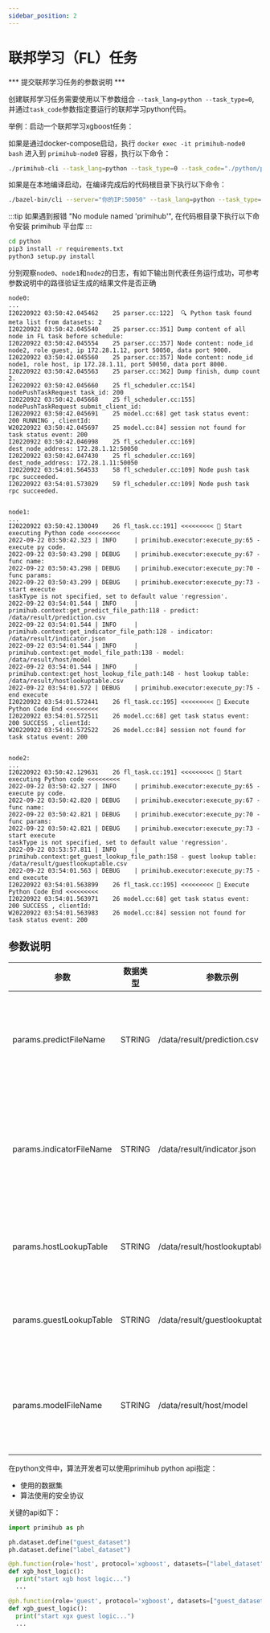 ```yaml
---
sidebar_position: 2
---
```



# 联邦学习（FL）任务

*** 提交联邦学习任务的参数说明 ***

创建联邦学习任务需要使用以下参数组合 `--task_lang=python --task_type=0`, 并通过`task_code`参数指定要运行的联邦学习python代码。


举例：启动一个联邦学习xgboost任务：

如果是通过docker-compose启动，执行 `docker exec -it primihub-node0 bash` 进入到 `primihub-node0` 容器，执行以下命令：

```bash
./primihub-cli --task_lang=python --task_type=0 --task_code="./python/primihub/examples/hetero_xgb.py" --params="predictFileName:STRING:0:/data/result/prediction.csv,indicatorFileName:STRING:0:/data/result/indicator.json,hostLookupTable:STRING:0:/data/result/hostlookuptable.csv,guestLookupTable:STRING:0:/data/result/guestlookuptable.csv,modelFileName:STRING:0:/data/result/host/model"
```

如果是在本地编译启动，在编译完成后的代码根目录下执行以下命令：

```bash
./bazel-bin/cli --server="你的IP:50050" --task_lang=python --task_type=0 --task_code="./python/primihub/examples/hetero_xgb.py" --params="predictFileName:STRING:0:/data/result/prediction.csv,indicatorFileName:STRING:0:/data/result/indicator.json,hostLookupTable:STRING:0:/data/result/hostlookuptable.csv,guestLookupTable:STRING:0:/data/result/guestlookuptable.csv,modelFileName:STRING:0:/data/result/host/model"
```

:::tip
如果遇到报错 "No module named 'primihub'", 在代码根目录下执行以下命令安装 primihub 平台库
:::

```bash
cd python
pip3 install -r requirements.txt 
python3 setup.py install
```

分别观察`node0`、`node1`和`node2`的日志，有如下输出则代表任务运行成功，可参考参数说明中的路径验证生成的结果文件是否正确
```
node0:
...
I20220922 03:50:42.045462    25 parser.cc:122]  🔍 Python task found meta list from datasets: 2
I20220922 03:50:42.045540    25 parser.cc:351] Dump content of all node in FL task before schedule:
I20220922 03:50:42.045554    25 parser.cc:357] Node content: node_id node2, role guest, ip 172.28.1.12, port 50050, data port 9000.
I20220922 03:50:42.045560    25 parser.cc:357] Node content: node_id node1, role host, ip 172.28.1.11, port 50050, data port 8000.
I20220922 03:50:42.045563    25 parser.cc:362] Dump finish, dump count 2.
I20220922 03:50:42.045660    25 fl_scheduler.cc:154] nodePushTaskRequest task_id: 200
I20220922 03:50:42.045668    25 fl_scheduler.cc:155] nodePushTaskRequest submit_client_id: 
I20220922 03:50:42.045691    25 model.cc:68] get task status event: 200 RUNNING , clientId:
W20220922 03:50:42.045697    25 model.cc:84] session not found for task status event: 200
I20220922 03:50:42.046998    25 fl_scheduler.cc:169] dest_node_address: 172.28.1.12:50050
I20220922 03:50:42.047430    25 fl_scheduler.cc:169] dest_node_address: 172.28.1.11:50050
I20220922 03:54:01.564533    58 fl_scheduler.cc:109] Node push task rpc succeeded.
I20220922 03:54:01.573029    59 fl_scheduler.cc:109] Node push task rpc succeeded.


node1:
...
I20220922 03:50:42.130049    26 fl_task.cc:191] <<<<<<<<< 🐍 Start executing Python code <<<<<<<<<
2022-09-22 03:50:42.323 | INFO     | primihub.executor:execute_py:65 - execute py code.
2022-09-22 03:50:43.298 | DEBUG    | primihub.executor:execute_py:67 - func name: 
2022-09-22 03:50:43.298 | DEBUG    | primihub.executor:execute_py:70 - func params: 
2022-09-22 03:50:43.299 | DEBUG    | primihub.executor:execute_py:73 - start execute
taskType is not specified, set to default value 'regression'.
2022-09-22 03:54:01.544 | INFO     | primihub.context:get_predict_file_path:118 - predict: /data/result/prediction.csv
2022-09-22 03:54:01.544 | INFO     | primihub.context:get_indicator_file_path:128 - indicator: /data/result/indicator.json
2022-09-22 03:54:01.544 | INFO     | primihub.context:get_model_file_path:138 - model: /data/result/host/model
2022-09-22 03:54:01.544 | INFO     | primihub.context:get_host_lookup_file_path:148 - host lookup table: /data/result/hostlookuptable.csv
2022-09-22 03:54:01.572 | DEBUG    | primihub.executor:execute_py:75 - end execute
I20220922 03:54:01.572441    26 fl_task.cc:195] <<<<<<<<< 🐍 Execute Python Code End <<<<<<<<<
I20220922 03:54:01.572511    26 model.cc:68] get task status event: 200 SUCCESS , clientId:
W20220922 03:54:01.572522    26 model.cc:84] session not found for task status event: 200


node2:
...
I20220922 03:50:42.129631    26 fl_task.cc:191] <<<<<<<<< 🐍 Start executing Python code <<<<<<<<<
2022-09-22 03:50:42.327 | INFO     | primihub.executor:execute_py:65 - execute py code.
2022-09-22 03:50:42.820 | DEBUG    | primihub.executor:execute_py:67 - func name: 
2022-09-22 03:50:42.821 | DEBUG    | primihub.executor:execute_py:70 - func params: 
2022-09-22 03:50:42.821 | DEBUG    | primihub.executor:execute_py:73 - start execute
taskType is not specified, set to default value 'regression'.
2022-09-22 03:53:57.811 | INFO     | primihub.context:get_guest_lookup_file_path:158 - guest lookup table: /data/result/guestlookuptable.csv
2022-09-22 03:54:01.563 | DEBUG    | primihub.executor:execute_py:75 - end execute
I20220922 03:54:01.563899    26 fl_task.cc:195] <<<<<<<<< 🐍 Execute Python Code End <<<<<<<<<
I20220922 03:54:01.563971    26 model.cc:68] get task status event: 200 SUCCESS , clientId:
W20220922 03:54:01.563983    26 model.cc:84] session not found for task status event: 200
```
## 参数说明

| 参数| 数据类型 | 参数示例 | 参数说明
| ---- | ---- | ---- | ---- |
| params.predictFileName | STRING | /data/result/prediction.csv | 预测结果文件，仅出现在Host方 |
| params.indicatorFileName | STRING | /data/result/indicator.json | 模型评估指标结果文件，仅出现在Host方 |
| params.hostLookupTable | STRING | /data/result/hostlookuptable.csv | Host方特征分割点结果文件|
| params.guestLookupTable | STRING | /data/result/guestlookuptable.csv | Guest方特征分割点结果文件 |
| params.modelFileName  | STRING | /data/result/host/model  | 树结构保存路径，仅出现在Host方 |

在python文件中，算法开发者可以使用primihub python api指定：
* 使用的数据集
* 算法使用的安全协议

关键的api如下：
```python
import primihub as ph

ph.dataset.define("guest_dataset")
ph.dataset.define("label_dataset")

@ph.function(role='host', protocol='xgboost', datasets=["label_dataset"])
def xgb_host_logic():
  print("start xgb host logic...")
  ...

@ph.function(role='guest', protocol='xgboost', datasets=["guest_dataset"])
def xgb_guest_logic():
  print("start xgx guest logic...")
  ...
  
```

